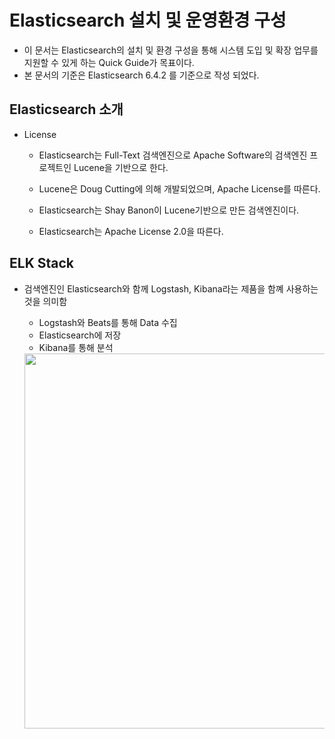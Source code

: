 Elasticsearch 설치 및 운영환경 구성
===================================

- 이 문서는 Elasticsearch의 설치 및 환경 구성을 통해 시스템 도입 및 확장 업무를 지원할 수 있게 하는 Quick Guide가 목표이다.
- 본 문서의 기준은 Elasticsearch 6.4.2 를 기준으로 작성 되었다.



Elasticsearch 소개
------------------
- License
    - Elasticsearch는 Full-Text 검색엔진으로 Apache Software의 검색엔진 프로젝트인 Lucene을 기반으로 한다.
    - Lucene은 Doug Cutting에 의해 개발되었으며, Apache License를 따른다.

    - Elasticsearch는 Shay Banon이 Lucene기반으로 만든 검색엔진이다.
    - Elasticsearch는 Apache License 2.0을 따른다.




ELK Stack
---------
- 검색엔진인 Elasticsearch와 함께 Logstash, Kibana라는 제품을 함꼐 사용하는 것을 의미함
    - Logstash와 Beats를 통해 Data 수집
    - Elasticsearch에 저장
    - Kibana를 통해 분석

    
    <center><img src="https://www.elastic.co/guide/en/beats/libbeat/current/images/beats-platform.png" width="600" ></center>
